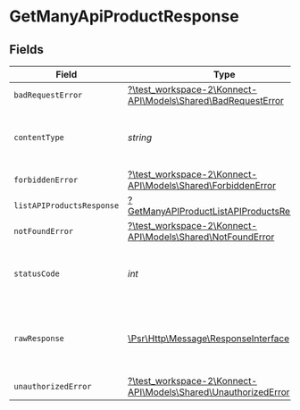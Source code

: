 # GetManyApiProductResponse


## Fields

| Field                                                                                                            | Type                                                                                                             | Required                                                                                                         | Description                                                                                                      |
| ---------------------------------------------------------------------------------------------------------------- | ---------------------------------------------------------------------------------------------------------------- | ---------------------------------------------------------------------------------------------------------------- | ---------------------------------------------------------------------------------------------------------------- |
| `badRequestError`                                                                                                | [?\test_workspace-2\Konnect-API\Models\Shared\BadRequestError](../../models/shared/BadRequestError.md)           | :heavy_minus_sign:                                                                                               | Bad Request                                                                                                      |
| `contentType`                                                                                                    | *string*                                                                                                         | :heavy_check_mark:                                                                                               | HTTP response content type for this operation                                                                    |
| `forbiddenError`                                                                                                 | [?\test_workspace-2\Konnect-API\Models\Shared\ForbiddenError](../../models/shared/ForbiddenError.md)             | :heavy_minus_sign:                                                                                               | Forbidden                                                                                                        |
| `listAPIProductsResponse`                                                                                        | [?GetManyAPIProductListAPIProductsResponse](../../models/operations/GetManyAPIProductListAPIProductsResponse.md) | :heavy_minus_sign:                                                                                               | List of API products                                                                                             |
| `notFoundError`                                                                                                  | [?\test_workspace-2\Konnect-API\Models\Shared\NotFoundError](../../models/shared/NotFoundError.md)               | :heavy_minus_sign:                                                                                               | Not Found                                                                                                        |
| `statusCode`                                                                                                     | *int*                                                                                                            | :heavy_check_mark:                                                                                               | HTTP response status code for this operation                                                                     |
| `rawResponse`                                                                                                    | [\Psr\Http\Message\ResponseInterface](https://www.php-fig.org/psr/psr-7/#33-psrhttpmessageresponseinterface)     | :heavy_minus_sign:                                                                                               | Raw HTTP response; suitable for custom response parsing                                                          |
| `unauthorizedError`                                                                                              | [?\test_workspace-2\Konnect-API\Models\Shared\UnauthorizedError](../../models/shared/UnauthorizedError.md)       | :heavy_minus_sign:                                                                                               | Unauthorized                                                                                                     |